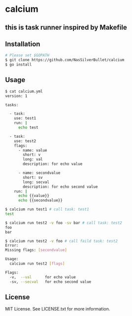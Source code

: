 # calcium

## this is task runner inspired by Makefile

## Installation

```sh
# Please set $GOPATH
$ git clone https://github.com/NasSilverBullet/calcium
$ go install
```

## Usage

```sh
$ cat calcium.yml
version: 1

tasks:

  - task:
    use: test1
    run: |
      echo test

  - task:
    use: test2
    flags:
      - name: value
        short: v
        long: val
        description: for echo value

      - name: secondvalue
        short: sv
        long: secval
        description: for echo second value
    run: |
      echo {{value}}
      echo {{secondvalue}}

$ calcium run test1 # call task: test1
test

$ calcium run test2 -v foo -sv bar # call task: test2
foo
bar

$ calcium run test2 -v foo # call faild task: test2
Error:
Missing flags: [secondvalue]

Usage:
  calcium run test2 [flags]

Flags:
  -v,  --val      for echo value
  -sv, --secval   for echo second value
```

## License

MIT License. See LICENSE.txt for more information.
